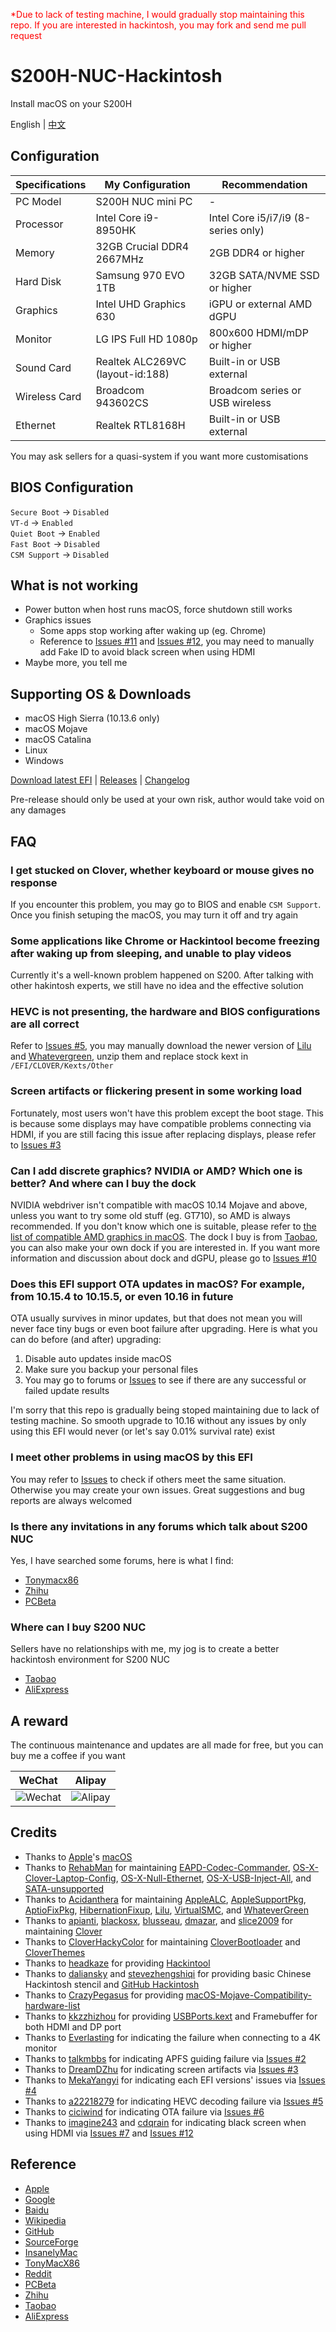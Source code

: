 <font color=red>*Due to lack of testing machine, I would gradually stop maintaining this repo. If you are interested in hackintosh, you may fork and send me pull request</font>

# S200H-NUC-Hackintosh

Install macOS on your S200H

English | [中文](https://github.com/EngLearnsh/S200H-NUC-Hackintosh/blob/master/README_CN.md)

## Configuration

| Specifications | My Configuration                  | Recommendation                      |
| -------------- | --------------------------------- | ----------------------------------- |
| PC Model       | S200H NUC mini PC                 | -                                   |
| Processor      | Intel Core i9-8950HK              | Intel Core i5/i7/i9 (8-series only) |
| Memory         | 32GB Crucial DDR4 2667MHz         | 2GB DDR4 or higher                  |
| Hard Disk      | Samsung 970 EVO 1TB               | 32GB SATA/NVME SSD or higher        |
| Graphics       | Intel UHD Graphics 630            | iGPU or external AMD dGPU           |
| Monitor        | LG IPS Full HD 1080p              | 800x600 HDMI/mDP or higher          |
| Sound Card     | Realtek ALC269VC (layout-id:188)  | Built-in or USB external            |
| Wireless Card  | Broadcom 943602CS                 | Broadcom series or USB wireless     |
| Ethernet       | Realtek RTL8168H                  | Built-in or USB external            |

You may ask sellers for a quasi-system if you want more customisations

## BIOS Configuration

`Secure Boot` -> `Disabled`  
`VT-d` -> `Enabled`  
`Quiet Boot` -> `Enabled`  
`Fast Boot` -> `Disabled`  
`CSM Support` -> `Disabled`

## What is not working

- Power button when host runs macOS, force shutdown still works
- Graphics issues
  - Some apps stop working after waking up (eg. Chrome)
  - Reference to [Issues #11](https://github.com/EngLearnsh/S200H-NUC-Hackintosh/issues/11) and [Issues #12](https://github.com/EngLearnsh/S200H-NUC-Hackintosh/issues/12), you may need to manually add Fake ID to avoid black screen when using HDMI
- Maybe more, you tell me

## Supporting OS & Downloads

- macOS High Sierra (10.13.6 only)
- macOS Mojave
- macOS Catalina
- Linux
- Windows

[Download latest EFI](https://github.com/EngLearnsh/S200H-NUC-Hackintosh/releases/download/v1.4/S200H-EFI-v1.4.zip) | [Releases](https://github.com/EngLearnsh/S200H-NUC-Hackintosh/releases) | [Changelog](https://github.com/EngLearnsh/S200H-NUC-Hackintosh/blob/master/Changelog.md)

Pre-release should only be used at your own risk, author would take void on any damages

## FAQ

### I get stucked on Clover, whether keyboard or mouse gives no response

If you encounter this problem, you may go to BIOS and enable `CSM Support`. Once you finish setuping the macOS, you may turn it off and try again

### Some applications like Chrome or Hackintool become freezing after waking up from sleeping, and unable to play videos

Currently it's a well-known problem happened on S200. After talking with other hakintosh experts, we still have no idea and the effective solution

### HEVC is not presenting, the hardware and BIOS configurations are all correct

Refer to [Issues #5](https://github.com/EngLearnsh/S200H-NUC-Hackintosh/issues/5), you may manually download the newer version of [Lilu](https://github.com/acidanthera/Lilu/releases) and [Whatevergreen](https://github.com/acidanthera/WhateverGreen/releases), unzip them and replace stock kext in `/EFI/CLOVER/Kexts/Other`

### Screen artifacts or flickering present in some working load

Fortunately, most users won't have this problem except the boot stage. This is because some displays may have compatible problems connecting via HDMI, if you are still facing this issue after replacing displays, please refer to [Issues #3](https://github.com/EngLearnsh/S200H-NUC-Hackintosh/issues/3)

### Can I add discrete graphics? NVIDIA or AMD? Which one is better? And where can I buy the dock

NVIDIA webdriver isn't compatible with macOS 10.14 Mojave and above, unless you want to try some old stuff (eg. GT710), so AMD is always recommended. If you don't know which one is suitable, please refer to [the list of compatible AMD graphics in macOS](https://github.com/CrazyPegAsus/macOS-Mojave-Compatibility-hardware-list#%E9%A6%96%E9%80%89-%E8%93%9D%E5%AE%9D%E7%9F%B3-%E5%BE%AE%E6%98%9F-%E7%9A%84). The dock I buy is from [Taobao](https://item.taobao.com/item.htm?spm=a1z10.5-c-s.w4002-21839614856.41.178472171zqPyZ&id=593258062526), you can also make your own dock if you are interested in. If you want more information and discussion about dock and dGPU, please go to [Issues #10](https://github.com/EngLearnsh/S200H-NUC-Hackintosh/issues/10)

### Does this EFI support OTA updates in macOS? For example, from 10.15.4 to 10.15.5, or even 10.16 in future

OTA usually survives in minor updates, but that does not mean you will never face tiny bugs or even boot failure after upgrading. Here is what you can do before (and after) upgrading:

1. Disable auto updates inside macOS
2. Make sure you backup your personal files
3. You may go to forums or [Issues](https://github.com/EngLearnsh/S200H-NUC-Hackintosh/issues) to see if there are any successful or failed update results

I'm sorry that this repo is gradually being stoped maintaining due to lack of testing machine. So smooth upgrade to 10.16 without any issues by only using this EFI would never (or let's say 0.01% survival rate) exist

### I meet other problems in using macOS by this EFI

You may refer to [Issues](https://github.com/EngLearnsh/S200H-NUC-Hackintosh/issues) to check if others meet the same situation. Otherwise you may create your own issues. Great suggestions and bug reports are always welcomed

### Is there any invitations in any forums which talk about S200 NUC

Yes, I have searched some forums, here is what I find:

- [Tonymacx86](https://www.tonymacx86.com/threads/eglobal-s200-nuc-intel-i7-8750h-mini-pc-compatible.276741)
- [Zhihu](https://zhuanlan.zhihu.com/p/65263547)
- [PCBeta](http://bbs.pcbeta.com/viewthread-1826798-1-1.html)

### Where can I buy S200 NUC

Sellers have no relationships with me, my jog is to create a better hackintosh environment for S200 NUC

- [Taobao](https://item.taobao.com/item.htm?spm=a230r.1.14.20.47f24c1aV8myCD&id=564185703343&ns=1&abbucket=14#detail)
- [AliExpress](https://www.aliexpress.com/item/32974757463.html?spm=2114.search0104.3.15.3df35489p80342&ws_ab_test=searchweb0_0,searchweb201602_6_10065_10130_10068_10547_319_317_10548_10696_10192_10190_453_10084_454_10083_10618_10307_10820_10301_10821_10303_537_536_10059_10884_10887_321_322_10103,searchweb201603_52,ppcSwitch_0&algo_expid=7ccf7ab0-f5cf-4f12-95f8-5b616c4e6775-2&algo_pvid=7ccf7ab0-f5cf-4f12-95f8-5b616c4e6775)

## A reward

The continuous maintenance and updates are all made for free, but you can buy me a coffee if you want

| WeChat                                                                                             | Alipay                                                                                             |
| -------------------------------------------------------------------------------------------------- | -------------------------------------------------------------------------------------------------- |
| ![Wechat](https://github.com/EngLearnsh/S200H-NUC-Hackintosh/raw/master/Others/Wechat.png) | ![Alipay](https://github.com/EngLearnsh/S200H-NUC-Hackintosh/raw/master/Others/Alipay.jpeg) |


## Credits

- Thanks to [Apple](https://www.apple.com/)'s [macOS](https://www.apple.com/macos/)
- Thanks to [RehabMan](https://github.com/RehabMan) for maintaining [EAPD-Codec-Commander](https://github.com/RehabMan/EAPD-Codec-Commander),  [OS-X-Clover-Laptop-Config](https://github.com/RehabMan/OS-X-Clover-Laptop-Config), [OS-X-Null-Ethernet](https://github.com/RehabMan/OS-X-Null-Ethernet), [OS-X-USB-Inject-All](https://github.com/RehabMan/OS-X-USB-Inject-All), and [SATA-unsupported](https://github.com/RehabMan/hack-tools/tree/master/kexts/SATA-unsupported.kext)
- Thanks to [Acidanthera](https://github.com/acidanthera) for maintaining [AppleALC](https://github.com/acidanthera/AppleALC), [AppleSupportPkg](https://github.com/acidanthera/AppleSupportPkg), [AptioFixPkg](https://github.com/acidanthera/AptioFixPkg), [HibernationFixup](https://github.com/acidanthera/HibernationFixup), [Lilu](https://github.com/acidanthera/Lilu), [VirtualSMC](https://github.com/acidanthera/VirtualSMC), and [WhateverGreen](https://github.com/acidanthera/WhateverGreen)
- Thanks to [apianti](https://sourceforge.net/u/apianti), [blackosx](https://sourceforge.net/u/blackosx), [blusseau](https://sourceforge.net/u/blusseau), [dmazar](https://sourceforge.net/u/dmazar), and [slice2009](https://sourceforge.net/u/slice2009) for maintaining [Clover](https://sourceforge.net/projects/cloverefiboot)
- Thanks to [CloverHackyColor](https://github.com/CloverHackyColor) for maintaining [CloverBootloader](https://github.com/CloverHackyColor/CloverBootloader) and [CloverThemes](https://github.com/CloverHackyColor/CloverThemes)
- Thanks to [headkaze](https://www.insanelymac.com/forum/profile/1364628-headkaze/) for providing [Hackintool](https://github.com/headkaze/Hackintool)
- Thanks to [daliansky](https://github.com/daliansky/Hackintosh) and [stevezhengshiqi](https://github.com/stevezhengshiqi) for providing basic Chinese Hackintosh stencil and [GitHub Hackintosh](https://github.com/daliansky/Hackintosh)
- Thanks to [CrazyPegasus](https://github.com/CrazyPegasus) for providing [macOS-Mojave-Compatibility-hardware-list](https://github.com/CrazyPegasus/macOS-Mojave-Compatibility-hardware-list)
- Thanks to [kkzzhizhou](https://github.com/kkzzhizhou) for providing [USBPorts.kext](https://github.com/kkzzhizhou/S200H_I7-8750H_Hackintosh/tree/master/EFI/CLOVER/kexts/Other/USBPorts.kext) and Framebuffer for both HDMI and DP port
- Thanks to [Everlasting](https://www.zhihu.com/people/3d7d974acb5eb086a0c378402ae0d100) for indicating the failure when connecting to a 4K monitor
- Thanks to [talkmbbs](https://github.com/talkmbbs) for indicating APFS guiding failure via [Issues #2](https://github.com/EngLearnsh/S200H-NUC-Hackintosh/issues/2)
- Thanks to [DreamDZhu](https://github.com/DreamDZhu) for indicating screen artifacts via [Issues #3](https://github.com/EngLearnsh/S200H-NUC-Hackintosh/issues/3)
- Thanks to [MekaYangyi](https://github.com/MekaYangyi) for indicating each EFI versions' issues via [Issues #4](https://github.com/EngLearnsh/S200H-NUC-Hackintosh/issues/4)
- Thanks to [a22218279](https://github.com/a22218279) for indicating HEVC decoding failure via [Issues #5](https://github.com/EngLearnsh/S200H-NUC-Hackintosh/issues/5)
- Thanks to [ciciwind](https://github.com/ciciwind) for indicating OTA failure via [Issues #6](https://github.com/EngLearnsh/S200H-NUC-Hackintosh/issues/6)
- Thanks to [imagine243](https://github.com/imagine243) and [cdqrain](https://github.com/cdqrain) for indicating black screen when using HDMI via [Issues #7](https://github.com/EngLearnsh/S200H-NUC-Hackintosh/issues/7) and [Issues #12](https://github.com/EngLearnsh/S200H-NUC-Hackintosh/issues/12)

## Reference

- [Apple](https://www.apple.com/)
- [Google](https://www.google.com/)
- [Baidu](https://www.baidu.com/)
- [Wikipedia](https://www.wikipedia.org/)
- [GitHub](https://github.com/)
- [SourceForge](https://sourceforge.net/)
- [InsanelyMac](https://www.insanelymac.com/)
- [TonyMacX86](https://www.tonymacx86.com/)
- [Reddit](https://www.reddit.com/)
- [PCBeta](http://bbs.pcbeta.com/)
- [Zhihu](https://www.zhihu.com/)
- [Taobao](https://www.taobao.com/)
- [AliExpress](https://www.aliexpress.com/)